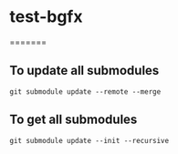 # test-bgfx
=======

## To update all submodules
```
git submodule update --remote --merge
```

## To get all submodules
```
git submodule update --init --recursive
```